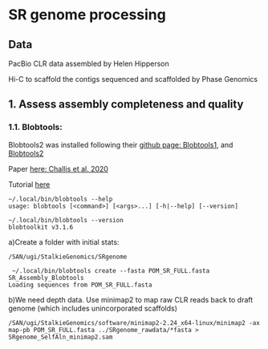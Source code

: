 # SR genome processing

## Data

PacBio CLR data assembled by Helen Hipperson

Hi-C to scaffold the contigs sequenced and scaffolded by Phase Genomics




## 1. Assess assembly completeness and quality


### 1.1. Blobtools: 

Blobtools2 was installed following their [github page: Blobtools1](https://github.com/DRL/blobtools), and [Blobtools2](https://github.com/blobtoolkit/blobtoolkit)

Paper [here: Challis et al. 2020](https://doi.org/10.1534/g3.119.400908)

Tutorial [here](https://blobtoolkit.genomehubs.org/blobtools2/blobtools2-tutorials/getting-started-with-blobtools2/) 


```
~/.local/bin/blobtools --help
usage: blobtools [<command>] [<args>...] [-h|--help] [--version]

~/.local/bin/blobtools --version
blobtoolkit v3.1.6
```


a)Create a folder with initial stats: 
```
/SAN/ugi/StalkieGenomics/SRgenome

 ~/.local/bin/blobtools create --fasta POM_SR_FULL.fasta SR_Assembly_Blobtools
Loading sequences from POM_SR_FULL.fasta
```

b)We need depth data. Use minimap2 to map raw CLR reads back to draft genome (which includes unincorporated scaffolds)
```
/SAN/ugi/StalkieGenomics/software/minimap2-2.24_x64-linux/minimap2 -ax map-pb POM_SR_FULL.fasta ../SRgenome_rawdata/*fasta > SRgenome_SelfAln_minimap2.sam

```





